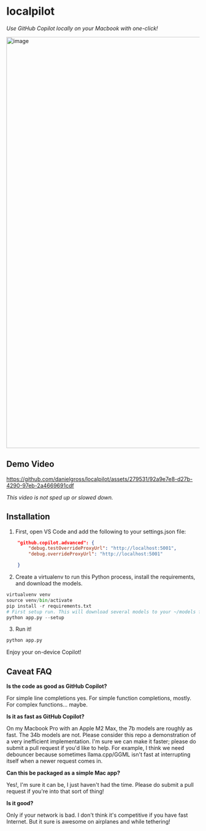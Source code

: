 # localpilot
_Use GitHub Copilot locally on your Macbook with one-click!_

<img width="1072" alt="image" src="https://github.com/danielgross/localpilot/assets/279531/4a59030b-7858-4233-b370-edf31aa545a8">

## Demo Video
https://github.com/danielgross/localpilot/assets/279531/92a9e7e8-d27b-4290-97eb-2a4669691cdf


_This video is not sped up or slowed down._

## Installation 
1. First, open VS Code and add the following to your settings.json file: 
```json
    "github.copilot.advanced": {
        "debug.testOverrideProxyUrl": "http://localhost:5001",
        "debug.overrideProxyUrl": "http://localhost:5001"

    }
```

2. Create a virtualenv to run this Python process, install the requirements, and download the models. 
```python
virtualvenv venv
source venv/bin/activate
pip install -r requirements.txt
# First setup run. This will download several models to your ~/models folder.
python app.py --setup 
``` 

3. Run it! 
```python
python app.py
```

Enjoy your on-device Copilot! 

## Caveat FAQ

**Is the code as good as GitHub Copilot?** 

For simple line completions yes. For simple function completions, mostly. For complex functions... maybe. 

**Is it as fast as GitHub Copilot?**

On my Macbook Pro with an Apple M2 Max, the 7b models are roughly as fast. The 34b models are not. Please consider this repo a demonstration of a very inefficient implementation. I'm sure we can make it faster; please do submit a pull request if you'd like to help. For example, I think we need debouncer because sometimes llama.cpp/GGML isn't fast at interrupting itself when a newer request comes in.

**Can this be packaged as a simple Mac app?**

Yes!, I'm sure it can be, I just haven't had the time. Please do submit a pull request if you're into that sort of thing!

**Is it good?** 

Only if your network is bad. I don't think it's competitive if you have fast Internet. But it sure is awesome on airplanes and while tethering!


